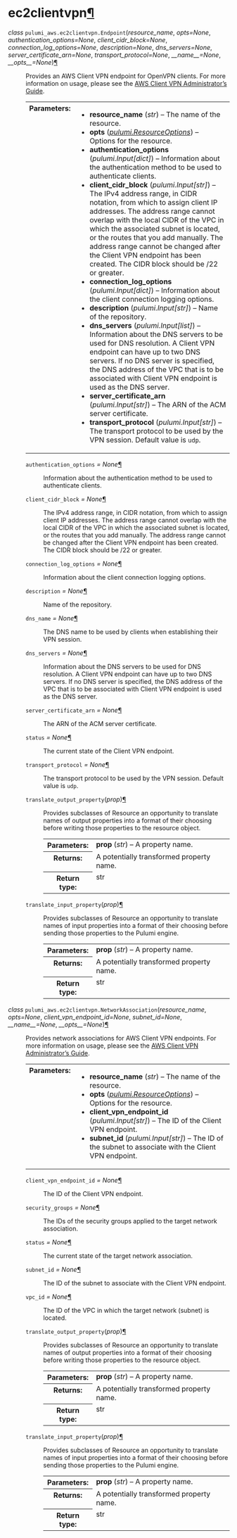 <div class="section" id="module-pulumi_aws.ec2clientvpn">
<span id="ec2clientvpn"></span><h1>ec2clientvpn<a class="headerlink" href="#module-pulumi_aws.ec2clientvpn" title="Permalink to this headline">¶</a></h1>
<dl class="class">
<dt id="pulumi_aws.ec2clientvpn.Endpoint">
<em class="property">class </em><code class="descclassname">pulumi_aws.ec2clientvpn.</code><code class="descname">Endpoint</code><span class="sig-paren">(</span><em>resource_name</em>, <em>opts=None</em>, <em>authentication_options=None</em>, <em>client_cidr_block=None</em>, <em>connection_log_options=None</em>, <em>description=None</em>, <em>dns_servers=None</em>, <em>server_certificate_arn=None</em>, <em>transport_protocol=None</em>, <em>__name__=None</em>, <em>__opts__=None</em><span class="sig-paren">)</span><a class="headerlink" href="#pulumi_aws.ec2clientvpn.Endpoint" title="Permalink to this definition">¶</a></dt>
<dd><p>Provides an AWS Client VPN endpoint for OpenVPN clients. For more information on usage, please see the 
<a class="reference external" href="https://docs.aws.amazon.com/vpn/latest/clientvpn-admin/what-is.html">AWS Client VPN Administrator’s Guide</a>.</p>
<table class="docutils field-list" frame="void" rules="none">
<col class="field-name" />
<col class="field-body" />
<tbody valign="top">
<tr class="field-odd field"><th class="field-name">Parameters:</th><td class="field-body"><ul class="first last simple">
<li><strong>resource_name</strong> (<em>str</em>) – The name of the resource.</li>
<li><strong>opts</strong> (<a class="reference internal" href="../../pulumi/#pulumi.ResourceOptions" title="pulumi.ResourceOptions"><em>pulumi.ResourceOptions</em></a>) – Options for the resource.</li>
<li><strong>authentication_options</strong> (<em>pulumi.Input</em><em>[</em><em>dict</em><em>]</em>) – Information about the authentication method to be used to authenticate clients.</li>
<li><strong>client_cidr_block</strong> (<em>pulumi.Input</em><em>[</em><em>str</em><em>]</em>) – The IPv4 address range, in CIDR notation, from which to assign client IP addresses. The address range cannot overlap with the local CIDR of the VPC in which the associated subnet is located, or the routes that you add manually. The address range cannot be changed after the Client VPN endpoint has been created. The CIDR block should be /22 or greater.</li>
<li><strong>connection_log_options</strong> (<em>pulumi.Input</em><em>[</em><em>dict</em><em>]</em>) – Information about the client connection logging options.</li>
<li><strong>description</strong> (<em>pulumi.Input</em><em>[</em><em>str</em><em>]</em>) – Name of the repository.</li>
<li><strong>dns_servers</strong> (<em>pulumi.Input</em><em>[</em><em>list</em><em>]</em>) – Information about the DNS servers to be used for DNS resolution. A Client VPN endpoint can have up to two DNS servers. If no DNS server is specified, the DNS address of the VPC that is to be associated with Client VPN endpoint is used as the DNS server.</li>
<li><strong>server_certificate_arn</strong> (<em>pulumi.Input</em><em>[</em><em>str</em><em>]</em>) – The ARN of the ACM server certificate.</li>
<li><strong>transport_protocol</strong> (<em>pulumi.Input</em><em>[</em><em>str</em><em>]</em>) – The transport protocol to be used by the VPN session. Default value is <code class="docutils literal notranslate"><span class="pre">udp</span></code>.</li>
</ul>
</td>
</tr>
</tbody>
</table>
<dl class="attribute">
<dt id="pulumi_aws.ec2clientvpn.Endpoint.authentication_options">
<code class="descname">authentication_options</code><em class="property"> = None</em><a class="headerlink" href="#pulumi_aws.ec2clientvpn.Endpoint.authentication_options" title="Permalink to this definition">¶</a></dt>
<dd><p>Information about the authentication method to be used to authenticate clients.</p>
</dd></dl>

<dl class="attribute">
<dt id="pulumi_aws.ec2clientvpn.Endpoint.client_cidr_block">
<code class="descname">client_cidr_block</code><em class="property"> = None</em><a class="headerlink" href="#pulumi_aws.ec2clientvpn.Endpoint.client_cidr_block" title="Permalink to this definition">¶</a></dt>
<dd><p>The IPv4 address range, in CIDR notation, from which to assign client IP addresses. The address range cannot overlap with the local CIDR of the VPC in which the associated subnet is located, or the routes that you add manually. The address range cannot be changed after the Client VPN endpoint has been created. The CIDR block should be /22 or greater.</p>
</dd></dl>

<dl class="attribute">
<dt id="pulumi_aws.ec2clientvpn.Endpoint.connection_log_options">
<code class="descname">connection_log_options</code><em class="property"> = None</em><a class="headerlink" href="#pulumi_aws.ec2clientvpn.Endpoint.connection_log_options" title="Permalink to this definition">¶</a></dt>
<dd><p>Information about the client connection logging options.</p>
</dd></dl>

<dl class="attribute">
<dt id="pulumi_aws.ec2clientvpn.Endpoint.description">
<code class="descname">description</code><em class="property"> = None</em><a class="headerlink" href="#pulumi_aws.ec2clientvpn.Endpoint.description" title="Permalink to this definition">¶</a></dt>
<dd><p>Name of the repository.</p>
</dd></dl>

<dl class="attribute">
<dt id="pulumi_aws.ec2clientvpn.Endpoint.dns_name">
<code class="descname">dns_name</code><em class="property"> = None</em><a class="headerlink" href="#pulumi_aws.ec2clientvpn.Endpoint.dns_name" title="Permalink to this definition">¶</a></dt>
<dd><p>The DNS name to be used by clients when establishing their VPN session.</p>
</dd></dl>

<dl class="attribute">
<dt id="pulumi_aws.ec2clientvpn.Endpoint.dns_servers">
<code class="descname">dns_servers</code><em class="property"> = None</em><a class="headerlink" href="#pulumi_aws.ec2clientvpn.Endpoint.dns_servers" title="Permalink to this definition">¶</a></dt>
<dd><p>Information about the DNS servers to be used for DNS resolution. A Client VPN endpoint can have up to two DNS servers. If no DNS server is specified, the DNS address of the VPC that is to be associated with Client VPN endpoint is used as the DNS server.</p>
</dd></dl>

<dl class="attribute">
<dt id="pulumi_aws.ec2clientvpn.Endpoint.server_certificate_arn">
<code class="descname">server_certificate_arn</code><em class="property"> = None</em><a class="headerlink" href="#pulumi_aws.ec2clientvpn.Endpoint.server_certificate_arn" title="Permalink to this definition">¶</a></dt>
<dd><p>The ARN of the ACM server certificate.</p>
</dd></dl>

<dl class="attribute">
<dt id="pulumi_aws.ec2clientvpn.Endpoint.status">
<code class="descname">status</code><em class="property"> = None</em><a class="headerlink" href="#pulumi_aws.ec2clientvpn.Endpoint.status" title="Permalink to this definition">¶</a></dt>
<dd><p>The current state of the Client VPN endpoint.</p>
</dd></dl>

<dl class="attribute">
<dt id="pulumi_aws.ec2clientvpn.Endpoint.transport_protocol">
<code class="descname">transport_protocol</code><em class="property"> = None</em><a class="headerlink" href="#pulumi_aws.ec2clientvpn.Endpoint.transport_protocol" title="Permalink to this definition">¶</a></dt>
<dd><p>The transport protocol to be used by the VPN session. Default value is <code class="docutils literal notranslate"><span class="pre">udp</span></code>.</p>
</dd></dl>

<dl class="method">
<dt id="pulumi_aws.ec2clientvpn.Endpoint.translate_output_property">
<code class="descname">translate_output_property</code><span class="sig-paren">(</span><em>prop</em><span class="sig-paren">)</span><a class="headerlink" href="#pulumi_aws.ec2clientvpn.Endpoint.translate_output_property" title="Permalink to this definition">¶</a></dt>
<dd><p>Provides subclasses of Resource an opportunity to translate names of output properties
into a format of their choosing before writing those properties to the resource object.</p>
<table class="docutils field-list" frame="void" rules="none">
<col class="field-name" />
<col class="field-body" />
<tbody valign="top">
<tr class="field-odd field"><th class="field-name">Parameters:</th><td class="field-body"><strong>prop</strong> (<em>str</em>) – A property name.</td>
</tr>
<tr class="field-even field"><th class="field-name">Returns:</th><td class="field-body">A potentially transformed property name.</td>
</tr>
<tr class="field-odd field"><th class="field-name">Return type:</th><td class="field-body">str</td>
</tr>
</tbody>
</table>
</dd></dl>

<dl class="method">
<dt id="pulumi_aws.ec2clientvpn.Endpoint.translate_input_property">
<code class="descname">translate_input_property</code><span class="sig-paren">(</span><em>prop</em><span class="sig-paren">)</span><a class="headerlink" href="#pulumi_aws.ec2clientvpn.Endpoint.translate_input_property" title="Permalink to this definition">¶</a></dt>
<dd><p>Provides subclasses of Resource an opportunity to translate names of input properties into
a format of their choosing before sending those properties to the Pulumi engine.</p>
<table class="docutils field-list" frame="void" rules="none">
<col class="field-name" />
<col class="field-body" />
<tbody valign="top">
<tr class="field-odd field"><th class="field-name">Parameters:</th><td class="field-body"><strong>prop</strong> (<em>str</em>) – A property name.</td>
</tr>
<tr class="field-even field"><th class="field-name">Returns:</th><td class="field-body">A potentially transformed property name.</td>
</tr>
<tr class="field-odd field"><th class="field-name">Return type:</th><td class="field-body">str</td>
</tr>
</tbody>
</table>
</dd></dl>

</dd></dl>

<dl class="class">
<dt id="pulumi_aws.ec2clientvpn.NetworkAssociation">
<em class="property">class </em><code class="descclassname">pulumi_aws.ec2clientvpn.</code><code class="descname">NetworkAssociation</code><span class="sig-paren">(</span><em>resource_name</em>, <em>opts=None</em>, <em>client_vpn_endpoint_id=None</em>, <em>subnet_id=None</em>, <em>__name__=None</em>, <em>__opts__=None</em><span class="sig-paren">)</span><a class="headerlink" href="#pulumi_aws.ec2clientvpn.NetworkAssociation" title="Permalink to this definition">¶</a></dt>
<dd><p>Provides network associations for AWS Client VPN endpoints. For more information on usage, please see the 
<a class="reference external" href="https://docs.aws.amazon.com/vpn/latest/clientvpn-admin/what-is.html">AWS Client VPN Administrator’s Guide</a>.</p>
<table class="docutils field-list" frame="void" rules="none">
<col class="field-name" />
<col class="field-body" />
<tbody valign="top">
<tr class="field-odd field"><th class="field-name">Parameters:</th><td class="field-body"><ul class="first last simple">
<li><strong>resource_name</strong> (<em>str</em>) – The name of the resource.</li>
<li><strong>opts</strong> (<a class="reference internal" href="../../pulumi/#pulumi.ResourceOptions" title="pulumi.ResourceOptions"><em>pulumi.ResourceOptions</em></a>) – Options for the resource.</li>
<li><strong>client_vpn_endpoint_id</strong> (<em>pulumi.Input</em><em>[</em><em>str</em><em>]</em>) – The ID of the Client VPN endpoint.</li>
<li><strong>subnet_id</strong> (<em>pulumi.Input</em><em>[</em><em>str</em><em>]</em>) – The ID of the subnet to associate with the Client VPN endpoint.</li>
</ul>
</td>
</tr>
</tbody>
</table>
<dl class="attribute">
<dt id="pulumi_aws.ec2clientvpn.NetworkAssociation.client_vpn_endpoint_id">
<code class="descname">client_vpn_endpoint_id</code><em class="property"> = None</em><a class="headerlink" href="#pulumi_aws.ec2clientvpn.NetworkAssociation.client_vpn_endpoint_id" title="Permalink to this definition">¶</a></dt>
<dd><p>The ID of the Client VPN endpoint.</p>
</dd></dl>

<dl class="attribute">
<dt id="pulumi_aws.ec2clientvpn.NetworkAssociation.security_groups">
<code class="descname">security_groups</code><em class="property"> = None</em><a class="headerlink" href="#pulumi_aws.ec2clientvpn.NetworkAssociation.security_groups" title="Permalink to this definition">¶</a></dt>
<dd><p>The IDs of the security groups applied to the target network association.</p>
</dd></dl>

<dl class="attribute">
<dt id="pulumi_aws.ec2clientvpn.NetworkAssociation.status">
<code class="descname">status</code><em class="property"> = None</em><a class="headerlink" href="#pulumi_aws.ec2clientvpn.NetworkAssociation.status" title="Permalink to this definition">¶</a></dt>
<dd><p>The current state of the target network association.</p>
</dd></dl>

<dl class="attribute">
<dt id="pulumi_aws.ec2clientvpn.NetworkAssociation.subnet_id">
<code class="descname">subnet_id</code><em class="property"> = None</em><a class="headerlink" href="#pulumi_aws.ec2clientvpn.NetworkAssociation.subnet_id" title="Permalink to this definition">¶</a></dt>
<dd><p>The ID of the subnet to associate with the Client VPN endpoint.</p>
</dd></dl>

<dl class="attribute">
<dt id="pulumi_aws.ec2clientvpn.NetworkAssociation.vpc_id">
<code class="descname">vpc_id</code><em class="property"> = None</em><a class="headerlink" href="#pulumi_aws.ec2clientvpn.NetworkAssociation.vpc_id" title="Permalink to this definition">¶</a></dt>
<dd><p>The ID of the VPC in which the target network (subnet) is located.</p>
</dd></dl>

<dl class="method">
<dt id="pulumi_aws.ec2clientvpn.NetworkAssociation.translate_output_property">
<code class="descname">translate_output_property</code><span class="sig-paren">(</span><em>prop</em><span class="sig-paren">)</span><a class="headerlink" href="#pulumi_aws.ec2clientvpn.NetworkAssociation.translate_output_property" title="Permalink to this definition">¶</a></dt>
<dd><p>Provides subclasses of Resource an opportunity to translate names of output properties
into a format of their choosing before writing those properties to the resource object.</p>
<table class="docutils field-list" frame="void" rules="none">
<col class="field-name" />
<col class="field-body" />
<tbody valign="top">
<tr class="field-odd field"><th class="field-name">Parameters:</th><td class="field-body"><strong>prop</strong> (<em>str</em>) – A property name.</td>
</tr>
<tr class="field-even field"><th class="field-name">Returns:</th><td class="field-body">A potentially transformed property name.</td>
</tr>
<tr class="field-odd field"><th class="field-name">Return type:</th><td class="field-body">str</td>
</tr>
</tbody>
</table>
</dd></dl>

<dl class="method">
<dt id="pulumi_aws.ec2clientvpn.NetworkAssociation.translate_input_property">
<code class="descname">translate_input_property</code><span class="sig-paren">(</span><em>prop</em><span class="sig-paren">)</span><a class="headerlink" href="#pulumi_aws.ec2clientvpn.NetworkAssociation.translate_input_property" title="Permalink to this definition">¶</a></dt>
<dd><p>Provides subclasses of Resource an opportunity to translate names of input properties into
a format of their choosing before sending those properties to the Pulumi engine.</p>
<table class="docutils field-list" frame="void" rules="none">
<col class="field-name" />
<col class="field-body" />
<tbody valign="top">
<tr class="field-odd field"><th class="field-name">Parameters:</th><td class="field-body"><strong>prop</strong> (<em>str</em>) – A property name.</td>
</tr>
<tr class="field-even field"><th class="field-name">Returns:</th><td class="field-body">A potentially transformed property name.</td>
</tr>
<tr class="field-odd field"><th class="field-name">Return type:</th><td class="field-body">str</td>
</tr>
</tbody>
</table>
</dd></dl>

</dd></dl>

</div>
